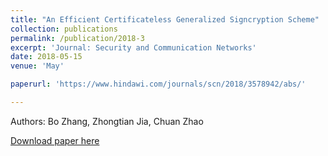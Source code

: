 ```yaml
---
title: "An Efficient Certificateless Generalized Signcryption Scheme"
collection: publications
permalink: /publication/2018-3
excerpt: 'Journal: Security and Communication Networks'
date: 2018-05-15
venue: 'May'

paperurl: 'https://www.hindawi.com/journals/scn/2018/3578942/abs/'

---
```

Authors: Bo Zhang, Zhongtian Jia, Chuan Zhao

[Download paper here](https://www.hindawi.com/journals/scn/2018/3578942/abs/)
